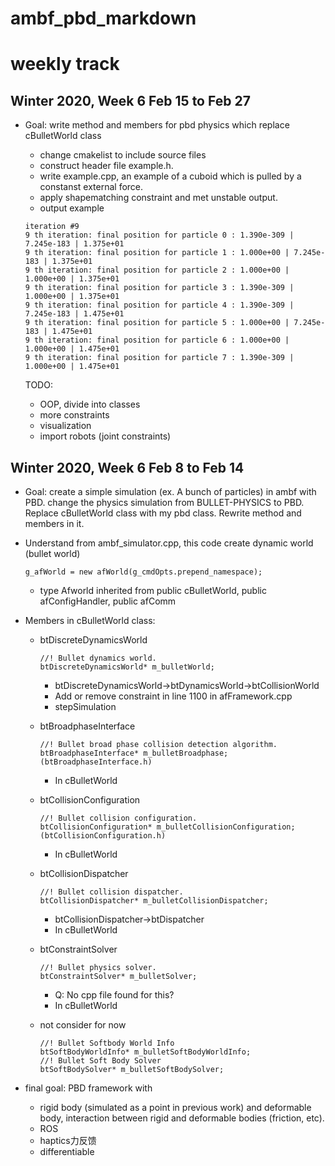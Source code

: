 # ambf_pbd_markdown
# weekly track

## Winter 2020, Week 6 Feb 15 to Feb 27
- Goal: write method and members for pbd physics which replace cBulletWorld class

  - change cmakelist to include source files
  - construct header file example.h.
  - write example.cpp, an example of a cuboid which is pulled by a constanst external force.
  - apply shapematching constraint and met unstable output.
  - output example
  ```
  iteration #9
  9 th iteration: final position for particle 0 : 1.390e-309 | 7.245e-183 | 1.375e+01 
  9 th iteration: final position for particle 1 : 1.000e+00 | 7.245e-183 | 1.375e+01 
  9 th iteration: final position for particle 2 : 1.000e+00 | 1.000e+00 | 1.375e+01 
  9 th iteration: final position for particle 3 : 1.390e-309 | 1.000e+00 | 1.375e+01 
  9 th iteration: final position for particle 4 : 1.390e-309 | 7.245e-183 | 1.475e+01 
  9 th iteration: final position for particle 5 : 1.000e+00 | 7.245e-183 | 1.475e+01 
  9 th iteration: final position for particle 6 : 1.000e+00 | 1.000e+00 | 1.475e+01 
  9 th iteration: final position for particle 7 : 1.390e-309 | 1.000e+00 | 1.475e+01
  ```
  
  TODO:
    - OOP, divide into classes
    - more constraints
    - visualization
    - import robots (joint constraints)



## Winter 2020, Week 6 Feb 8 to Feb 14

- Goal: create a simple simulation (ex. A bunch of particles) in ambf with PBD. change the physics simulation from BULLET-PHYSICS to PBD. Replace cBulletWorld class with my pbd class. Rewrite method and members in it. 


- Understand from ambf_simulator.cpp, this code create dynamic world (bullet world) 
  ```
  g_afWorld = new afWorld(g_cmdOpts.prepend_namespace);
  ```
  - type Afworld inherited from public cBulletWorld, public afConfigHandler, public afComm
  
- Members in cBulletWorld class:
  - btDiscreteDynamicsWorld
    ```
    //! Bullet dynamics world.
    btDiscreteDynamicsWorld* m_bulletWorld;
    ```
    - btDiscreteDynamicsWorld->btDynamicsWorld->btCollisionWorld
    - Add or remove constraint in line 1100 in afFramework.cpp
    - stepSimulation

  - btBroadphaseInterface
    ```
    //! Bullet broad phase collision detection algorithm.
    btBroadphaseInterface* m_bulletBroadphase; (btBroadphaseInterface.h)
    ```
    - In cBulletWorld

  - btCollisionConfiguration
    ```
    //! Bullet collision configuration.
    btCollisionConfiguration* m_bulletCollisionConfiguration; (btCollisionConfiguration.h)
    ```
    - In cBulletWorld

  - btCollisionDispatcher
    ```
    //! Bullet collision dispatcher.
    btCollisionDispatcher* m_bulletCollisionDispatcher;
    ```
    - btCollisionDispatcher->btDispatcher
    - In cBulletWorld

  - btConstraintSolver
    ```
    //! Bullet physics solver.
    btConstraintSolver* m_bulletSolver;
    ```
    - Q: No cpp file found for this?
    - In cBulletWorld

  - not consider for now
    ```
    //! Bullet Softbody World Info
    btSoftBodyWorldInfo* m_bulletSoftBodyWorldInfo;
    //! Bullet Soft Body Solver
    btSoftBodySolver* m_bulletSoftBodySolver;
    ```

- final goal: PBD framework with
  - rigid body (simulated as a point in previous work) and deformable body, interaction between rigid and deformable bodies (friction, etc).
  - ROS
  - haptics力反馈
  - differentiable

